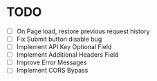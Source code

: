 # TODO
- [ ] On Page load, restore previous request history
- [ ] Fix Submit button disable bug
- [ ] Implement API Key Optional Field
- [ ] Implement Additional Headers Field
- [ ] Improve Error Messages
- [ ] Implement CORS Bypass
